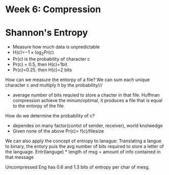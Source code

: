 # Week 6: Compression
# Shannon's Entropy
- Measure how much data is unpredictable
- H(c)=$-1 \times \log_2{Pr(c)}$
- Pr(c) is the probability of character c
- Pr(c) = 0.5, then H(c)=1bit
- Pr(c)=0.25. then H(c)=2 bits

How can we measure the entorpy of a file? We can sum each unique character c and multiply it by the probability///

- average number of bits requied to store a chacter in that file.
Huffman compression achieve the minum/optimal, it produces a file that is equal to the entorpy of the file

How do we determine the probability of c?
- dependes on many factor(contxt of sender, receiver), world knolwedge
- Given none of the above Pr(c)= f(c)/filesize

We can also apply the concept of entropy to lanague:
Translating a langue to binary,
the entory puis the avg number of bits required to store a letter of the language.
Entr(languge) * length of msg = amount of info contained in that message

Uncompressed Eng has 0.6 and 1.3 bits of entropy per char of mesg.